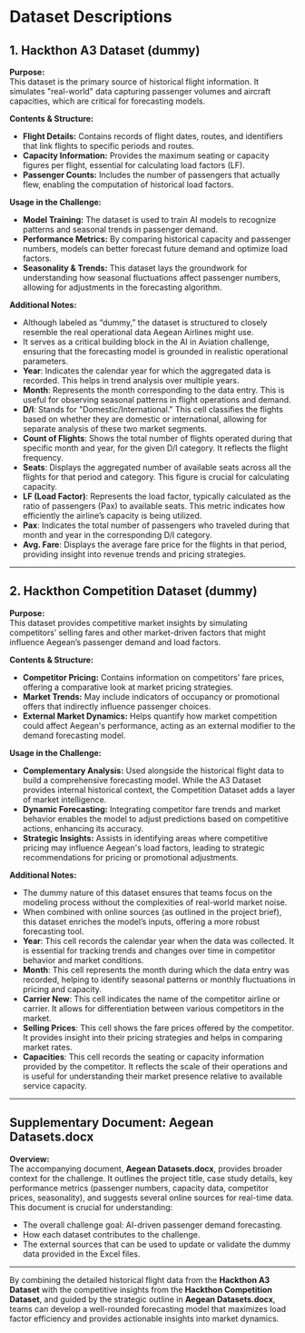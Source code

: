 # Dataset Descriptions

## 1. Hackthon A3 Dataset (dummy)

**Purpose:**  
This dataset is the primary source of historical flight information. It simulates "real-world" data capturing passenger volumes and aircraft capacities, which are critical for forecasting models.

**Contents & Structure:**  
- **Flight Details:** Contains records of flight dates, routes, and identifiers that link flights to specific periods and routes.
- **Capacity Information:** Provides the maximum seating or capacity figures per flight, essential for calculating load factors (LF).
- **Passenger Counts:** Includes the number of passengers that actually flew, enabling the computation of historical load factors.

**Usage in the Challenge:**  
- **Model Training:** The dataset is used to train AI models to recognize patterns and seasonal trends in passenger demand.
- **Performance Metrics:** By comparing historical capacity and passenger numbers, models can better forecast future demand and optimize load factors.
- **Seasonality & Trends:** This dataset lays the groundwork for understanding how seasonal fluctuations affect passenger numbers, allowing for adjustments in the forecasting algorithm.

**Additional Notes:**  
- Although labeled as “dummy,” the dataset is structured to closely resemble the real operational data Aegean Airlines might use.
- It serves as a critical building block in the AI in Aviation challenge, ensuring that the forecasting model is grounded in realistic operational parameters.
- **Year**: Indicates the calendar year for which the aggregated data is recorded. This helps in trend analysis over multiple years.
- **Month**: Represents the month corresponding to the data entry. This is useful for observing seasonal patterns in flight operations and demand.
- **D/I**: Stands for "Domestic/International." This cell classifies the flights based on whether they are domestic or international, allowing for separate analysis of these two market segments.
- **Count of Flights**: Shows the total number of flights operated during that specific month and year, for the given D/I category. It reflects the flight frequency.
- **Seats**: Displays the aggregated number of available seats across all the flights for that period and category. This figure is crucial for calculating capacity.
- **LF (Load Factor)**: Represents the load factor, typically calculated as the ratio of passengers (Pax) to available seats. This metric indicates how efficiently the airline’s capacity is being utilized.
- **Pax**: Indicates the total number of passengers who traveled during that month and year in the corresponding D/I category.
- **Avg. Fare**: Displays the average fare price for the flights in that period, providing insight into revenue trends and pricing strategies.

---

## 2. Hackthon Competition Dataset (dummy)

**Purpose:**  
This dataset provides competitive market insights by simulating competitors’ selling fares and other market-driven factors that might influence Aegean’s passenger demand and load factors.

**Contents & Structure:**  
- **Competitor Pricing:** Contains information on competitors’ fare prices, offering a comparative look at market pricing strategies.
- **Market Trends:** May include indicators of occupancy or promotional offers that indirectly influence passenger choices.
- **External Market Dynamics:** Helps quantify how market competition could affect Aegean's performance, acting as an external modifier to the demand forecasting model.

**Usage in the Challenge:**  
- **Complementary Analysis:** Used alongside the historical flight data to build a comprehensive forecasting model. While the A3 Dataset provides internal historical context, the Competition Dataset adds a layer of market intelligence.
- **Dynamic Forecasting:** Integrating competitor fare trends and market behavior enables the model to adjust predictions based on competitive actions, enhancing its accuracy.
- **Strategic Insights:** Assists in identifying areas where competitive pricing may influence Aegean's load factors, leading to strategic recommendations for pricing or promotional adjustments.

**Additional Notes:**  
- The dummy nature of this dataset ensures that teams focus on the modeling process without the complexities of real-world market noise.
- When combined with online sources (as outlined in the project brief), this dataset enriches the model’s inputs, offering a more robust forecasting tool. 
- **Year**: This cell records the calendar year when the data was collected. It is essential for tracking trends and changes over time in competitor behavior and market conditions.
- **Month**: This cell represents the month during which the data entry was recorded, helping to identify seasonal patterns or monthly fluctuations in pricing and capacity.
- **Carrier New**: This cell indicates the name of the competitor airline or carrier. It allows for differentiation between various competitors in the market.
- **Selling Prices**: This cell shows the fare prices offered by the competitor. It provides insight into their pricing strategies and helps in comparing market rates.
- **Capacities**: This cell records the seating or capacity information provided by the competitor. It reflects the scale of their operations and is useful for understanding their market presence relative to available service capacity.

---

## Supplementary Document: Aegean Datasets.docx

**Overview:**  
The accompanying document, **Aegean Datasets.docx**, provides broader context for the challenge. It outlines the project title, case study details, key performance metrics (passenger numbers, capacity data, competitor prices, seasonality), and suggests several online sources for real-time data. This document is crucial for understanding:
- The overall challenge goal: AI-driven passenger demand forecasting.
- How each dataset contributes to the challenge.
- The external sources that can be used to update or validate the dummy data provided in the Excel files.

---

By combining the detailed historical flight data from the **Hackthon A3 Dataset** with the competitive insights from the **Hackthon Competition Dataset**, and guided by the strategic outline in **Aegean Datasets.docx**, teams can develop a well-rounded forecasting model that maximizes load factor efficiency and provides actionable insights into market dynamics.
